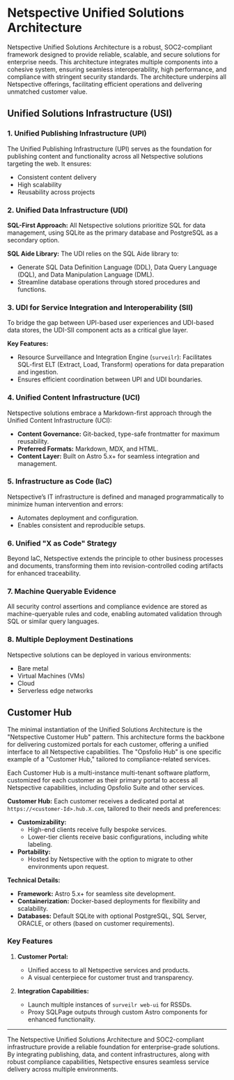 # Netspective Unified Solutions Architecture

Netspective Unified Solutions Architecture is a robust, SOC2-compliant framework designed to provide reliable, scalable, and secure solutions for enterprise needs. This architecture integrates multiple components into a cohesive system, ensuring seamless interoperability, high performance, and compliance with stringent security standards. The architecture underpins all Netspective offerings, facilitating efficient operations and delivering unmatched customer value.

## Unified Solutions Infrastructure (USI)

### 1. Unified Publishing Infrastructure (UPI)

The Unified Publishing Infrastructure (UPI) serves as the foundation for publishing content and functionality across all Netspective solutions targeting the web. It ensures:
- Consistent content delivery
- High scalability
- Reusability across projects

### 2. Unified Data Infrastructure (UDI)

**SQL-First Approach:** All Netspective solutions prioritize SQL for data management, using SQLite as the primary database and PostgreSQL as a secondary option.

**SQL Aide Library:** The UDI relies on the SQL Aide library to:
- Generate SQL Data Definition Language (DDL), Data Query Language (DQL), and Data Manipulation Language (DML).
- Streamline database operations through stored procedures and functions.

### 3. UDI for Service Integration and Interoperability (SII)

To bridge the gap between UPI-based user experiences and UDI-based data stores, the UDI-SII component acts as a critical glue layer. 

**Key Features:**
- Resource Surveillance and Integration Engine (`surveilr`): Facilitates SQL-first ELT (Extract, Load, Transform) operations for data preparation and ingestion.
- Ensures efficient coordination between UPI and UDI boundaries.

### 4. Unified Content Infrastructure (UCI)

Netspective solutions embrace a Markdown-first approach through the Unified Content Infrastructure (UCI):
- **Content Governance:** Git-backed, type-safe frontmatter for maximum reusability.
- **Preferred Formats:** Markdown, MDX, and HTML.
- **Content Layer:** Built on Astro 5.x+ for seamless integration and management.

### 5. Infrastructure as Code (IaC)

Netspective’s IT infrastructure is defined and managed programmatically to minimize human intervention and errors:
- Automates deployment and configuration.
- Enables consistent and reproducible setups.

### 6. Unified "X as Code" Strategy

Beyond IaC, Netspective extends the principle to other business processes and documents, transforming them into revision-controlled coding artifacts for enhanced traceability.

### 7. Machine Queryable Evidence

All security control assertions and compliance evidence are stored as machine-queryable rules and code, enabling automated validation through SQL or similar query languages.

### 8. Multiple Deployment Destinations

Netspective solutions can be deployed in various environments:
- Bare metal
- Virtual Machines (VMs)
- Cloud
- Serverless edge networks

## Customer Hub

The minimal instantiation of the Unified Solutions Architecture is the "Netspective Customer Hub" pattern. This architecture forms the backbone for delivering customized portals for each customer, offering a unified interface to all Netspective capabilities. The "Opsfolio Hub" is one specific example of a "Customer Hub," tailored to compliance-related services.

Each Customer Hub is a multi-instance multi-tenant software platform, customized for each customer as their primary portal to access all Netspective capabilities, including Opsfolio Suite and other services.

**Customer Hub:** Each customer receives a dedicated portal at `https://<customer-Id>.hub.X.com`, tailored to their needs and preferences:
- **Customizability:**
  - High-end clients receive fully bespoke services.
  - Lower-tier clients receive basic configurations, including white labeling.
- **Portability:**
  - Hosted by Netspective with the option to migrate to other environments upon request.

**Technical Details:**
- **Framework:** Astro 5.x+ for seamless site development.
- **Containerization:** Docker-based deployments for flexibility and scalability.
- **Databases:** Default SQLite with optional PostgreSQL, SQL Server, ORACLE, or others (based on customer requirements).

### Key Features

1. **Customer Portal:**
   - Unified access to all Netspective services and products.
   - A visual centerpiece for customer trust and transparency.

2. **Integration Capabilities:**
   - Launch multiple instances of `surveilr web-ui` for RSSDs.
   - Proxy SQLPage outputs through custom Astro components for enhanced functionality.

---

The Netspective Unified Solutions Architecture and SOC2-compliant infrastructure provide a reliable foundation for enterprise-grade solutions. By integrating publishing, data, and content infrastructures, along with robust compliance capabilities, Netspective ensures seamless service delivery across multiple environments. 

